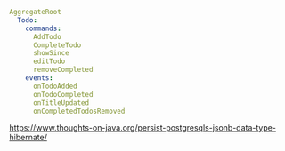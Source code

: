 ```yaml
AggregateRoot
  Todo:
    commands:
      AddTodo
      CompleteTodo
      showSince
      editTodo
      removeCompleted
    events:
      onTodoAdded
      onTodoCompleted
      onTitleUpdated
      onCompletedTodosRemoved
```

https://www.thoughts-on-java.org/persist-postgresqls-jsonb-data-type-hibernate/